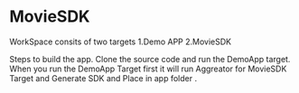 # MovieSDK
WorkSpace consits of two targets
1.Demo APP 
2.MovieSDK

Steps to build the app.
Clone the source code and run the DemoApp target.
When you run the DemoApp Target first it will run Aggreator for MovieSDK Target and Generate SDK and Place in app folder .

